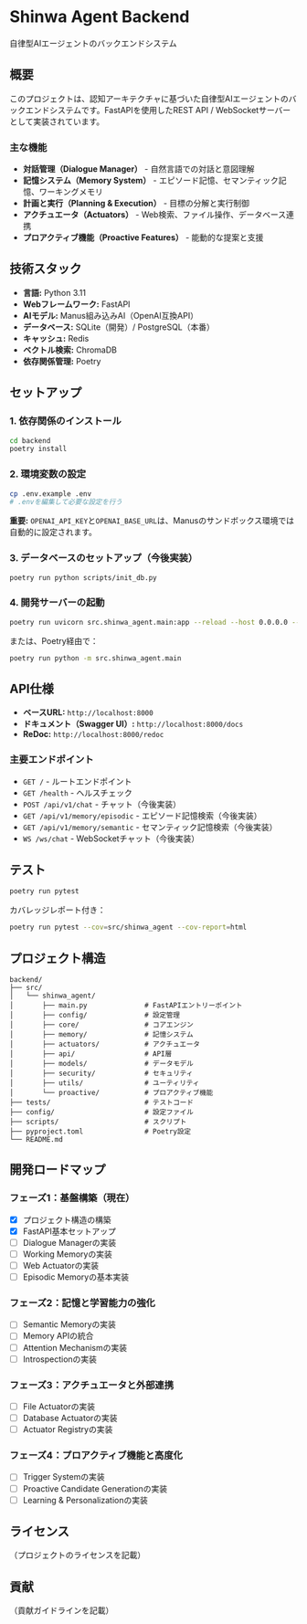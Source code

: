 # Shinwa Agent Backend

自律型AIエージェントのバックエンドシステム

## 概要

このプロジェクトは、認知アーキテクチャに基づいた自律型AIエージェントのバックエンドシステムです。FastAPIを使用したREST API / WebSocketサーバーとして実装されています。

### 主な機能

- **対話管理（Dialogue Manager）** - 自然言語での対話と意図理解
- **記憶システム（Memory System）** - エピソード記憶、セマンティック記憶、ワーキングメモリ
- **計画と実行（Planning & Execution）** - 目標の分解と実行制御
- **アクチュエータ（Actuators）** - Web検索、ファイル操作、データベース連携
- **プロアクティブ機能（Proactive Features）** - 能動的な提案と支援

## 技術スタック

- **言語:** Python 3.11
- **Webフレームワーク:** FastAPI
- **AIモデル:** Manus組み込みAI（OpenAI互換API）
- **データベース:** SQLite（開発）/ PostgreSQL（本番）
- **キャッシュ:** Redis
- **ベクトル検索:** ChromaDB
- **依存関係管理:** Poetry

## セットアップ

### 1. 依存関係のインストール

```bash
cd backend
poetry install
```

### 2. 環境変数の設定

```bash
cp .env.example .env
# .envを編集して必要な設定を行う
```

**重要:** `OPENAI_API_KEY`と`OPENAI_BASE_URL`は、Manusのサンドボックス環境では自動的に設定されます。

### 3. データベースのセットアップ（今後実装）

```bash
poetry run python scripts/init_db.py
```

### 4. 開発サーバーの起動

```bash
poetry run uvicorn src.shinwa_agent.main:app --reload --host 0.0.0.0 --port 8000
```

または、Poetry経由で：

```bash
poetry run python -m src.shinwa_agent.main
```

## API仕様

- **ベースURL:** `http://localhost:8000`
- **ドキュメント（Swagger UI）:** `http://localhost:8000/docs`
- **ReDoc:** `http://localhost:8000/redoc`

### 主要エンドポイント

- `GET /` - ルートエンドポイント
- `GET /health` - ヘルスチェック
- `POST /api/v1/chat` - チャット（今後実装）
- `GET /api/v1/memory/episodic` - エピソード記憶検索（今後実装）
- `GET /api/v1/memory/semantic` - セマンティック記憶検索（今後実装）
- `WS /ws/chat` - WebSocketチャット（今後実装）

## テスト

```bash
poetry run pytest
```

カバレッジレポート付き：

```bash
poetry run pytest --cov=src/shinwa_agent --cov-report=html
```

## プロジェクト構造

```
backend/
├── src/
│   └── shinwa_agent/
│       ├── main.py              # FastAPIエントリーポイント
│       ├── config/              # 設定管理
│       ├── core/                # コアエンジン
│       ├── memory/              # 記憶システム
│       ├── actuators/           # アクチュエータ
│       ├── api/                 # API層
│       ├── models/              # データモデル
│       ├── security/            # セキュリティ
│       ├── utils/               # ユーティリティ
│       └── proactive/           # プロアクティブ機能
├── tests/                       # テストコード
├── config/                      # 設定ファイル
├── scripts/                     # スクリプト
├── pyproject.toml               # Poetry設定
└── README.md
```

## 開発ロードマップ

### フェーズ1：基盤構築（現在）

- [x] プロジェクト構造の構築
- [x] FastAPI基本セットアップ
- [ ] Dialogue Managerの実装
- [ ] Working Memoryの実装
- [ ] Web Actuatorの実装
- [ ] Episodic Memoryの基本実装

### フェーズ2：記憶と学習能力の強化

- [ ] Semantic Memoryの実装
- [ ] Memory APIの統合
- [ ] Attention Mechanismの実装
- [ ] Introspectionの実装

### フェーズ3：アクチュエータと外部連携

- [ ] File Actuatorの実装
- [ ] Database Actuatorの実装
- [ ] Actuator Registryの実装

### フェーズ4：プロアクティブ機能と高度化

- [ ] Trigger Systemの実装
- [ ] Proactive Candidate Generationの実装
- [ ] Learning & Personalizationの実装

## ライセンス

（プロジェクトのライセンスを記載）

## 貢献

（貢献ガイドラインを記載）

